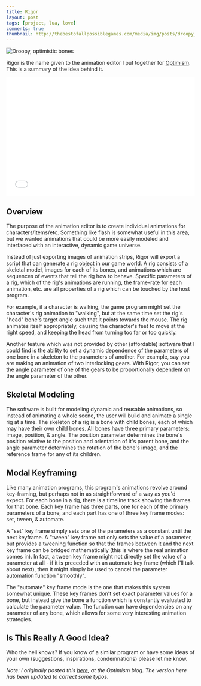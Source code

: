 ```yaml
---
title: Rigor
layout: post
tags: [project, lua, love]
comments: true
thumbnail: http://thebestofallpossiblegames.com/media/img/posts/droopy_optimistic_bones.png
---
```


![Droopy, optimistic bones](http://thebestofallpossiblegames.com/media/img/posts/droopy_optimistic_bones.png)

Rigor is the name given to the animation editor I put together for [Optimism](http://thebestofallpossiblegames.com). This is a summary of the idea behind it.

<iframe width="100%" height="315" src="//www.youtube.com/embed/mD6fc2aANv0" frameborder="0" allowfullscreen></iframe>

## Overview
The purpose of the animation editor is to create individual animations for characters/items/etc. Something like flash is somewhat useful in this area, but we wanted animations that could be more easily modeled and interfaced with an interactive, dynamic game universe.

Instead of just exporting images of animation strips, Rigor will export a script that can generate a rig object in our game world. A rig consists of a skeletal model, images for each of its bones, and animations which are sequences of events that tell the rig how to behave. Specific parameters of a rig, which of the rig's animations are running, the frame-rate for each animation, etc. are all properties of a rig which can be touched by the host program.

For example, if a character is walking, the game program might set the character's rig animation to "walking", but at the same time set the rig's "head" bone's target angle such that it points towards the mouse. The rig animates itself appropriately, causing the character's feet to move at the right speed, and keeping the head from turning too far or too quickly.

Another feature which was not provided by other (affordable) software that I could find is the ability to set a dynamic dependence of the parameters of one bone in a skeleton to the parameters of another. For example, say you are making an animation of two interlocking gears. With Rigor, you can set the angle parameter of one of the gears to be proportionally dependent on the angle parameter of the other.

## Skeletal Modeling
The software is built for modeling dynamic and reusable animations, so instead of animating a whole scene, the user will build and animate a single rig at a time. The skeleton of a rig is a bone with child bones, each of which may have their own child bones. All bones have three primary parameters: image, position, & angle. The position parameter determines the bone's position relative to the position and orientation of it's parent bone, and the angle parameter determines the rotation of the bone's image, and the reference frame for any of its children.

## Modal Keyframing
Like many animation programs, this program's animations revolve around key-framing, but perhaps not in as straightforward of a way as you'd expect. For each bone in a rig, there is a timeline track showing the frames for that bone. Each key frame has three parts, one for each of the primary parameters of a bone, and each part has one of three key frame modes: set, tween, & automate.

A "set" key frame simply sets one of the parameters as a constant until the next keyframe. A "tween" key frame not only sets the value of a parameter, but provides a tweening function so that the frames between it and the next key frame can be bridged mathematically (this is where the real animation comes in). In fact, a tween key frame might not directly set the value of a parameter at all - if it is preceded with an automate key frame (which I'll talk about next), then it might simply be used to cancel the parameter automation function "smoothly".

The "automate" key frame mode is the one that makes this system somewhat unique. These key frames don't set exact parameter values for a bone, but instead give the bone a function which is constantly evaluated to calculate the parameter value. The function can have dependencies on any parameter of any bone, which allows for some very interesting animation strategies.

## Is This Really A Good Idea?
Who the hell knows? If you know of a similar program or have some ideas of your own (suggestions, inspirations, condemnations) please let me know.

_Note: I originally posted this [here](http://thebestofallpossiblegames.com/blog/animation-concepts/), at the Optimism blog. The version here has been updated to correct some typos._